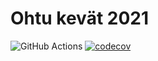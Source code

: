 # Ohtu kevät 2021

![GitHub Actions](https://github.com/Kaltsoon/ohtu-2021-viikko1/workflows/CI/badge.svg)
[![codecov](https://codecov.io/gh/Kaltsoon/ohtu-2021-viikko1/branch/main/graph/badge.svg?token=DYFHMFXATT)](https://codecov.io/gh/Kaltsoon/ohtu-2021-viikko1)
